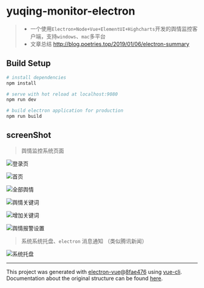 # yuqing-monitor-electron

> - 一个使用`Electron+Node+Vue+ElementUI+Highcharts`开发的舆情监控客户端，支持`windows`、`mac`多平台
> - 文章总结 http://blog.poetries.top/2019/01/06/electron-summary

## Build Setup

``` bash
# install dependencies
npm install

# serve with hot reload at localhost:9080
npm run dev

# build electron application for production
npm run build
```


## screenShot

> 舆情监控系统页面

![登录页](https://upload-images.jianshu.io/upload_images/1480597-c596db05f2a2eb91.png?imageMogr2/auto-orient/strip%7CimageView2/2/w/1240)

![首页](https://upload-images.jianshu.io/upload_images/1480597-f1c5b093710846e0.png?imageMogr2/auto-orient/strip%7CimageView2/2/w/1240)

![全部舆情](https://upload-images.jianshu.io/upload_images/1480597-935c08dbd2b1f7cd.png?imageMogr2/auto-orient/strip%7CimageView2/2/w/1240)

![舆情关键词](https://upload-images.jianshu.io/upload_images/1480597-b5879fb1d2210b04.png?imageMogr2/auto-orient/strip%7CimageView2/2/w/1240)

![增加关键词](https://upload-images.jianshu.io/upload_images/1480597-6a1baa70cfadb1b6.png?imageMogr2/auto-orient/strip%7CimageView2/2/w/1240)

![舆情报警设置](https://upload-images.jianshu.io/upload_images/1480597-376b9f4cc912bc25.png?imageMogr2/auto-orient/strip%7CimageView2/2/w/1240)

> 系统系统托盘、`electron` 消息通知 （类似腾讯新闻）

![系统托盘](https://upload-images.jianshu.io/upload_images/1480597-613843a578b77482.png?imageMogr2/auto-orient/strip%7CimageView2/2/w/1240)





---

This project was generated with [electron-vue](https://github.com/SimulatedGREG/electron-vue)@[8fae476](https://github.com/SimulatedGREG/electron-vue/tree/8fae4763e9d225d3691b627e83b9e09b56f6c935) using [vue-cli](https://github.com/vuejs/vue-cli). Documentation about the original structure can be found [here](https://simulatedgreg.gitbooks.io/electron-vue/content/index.html).
